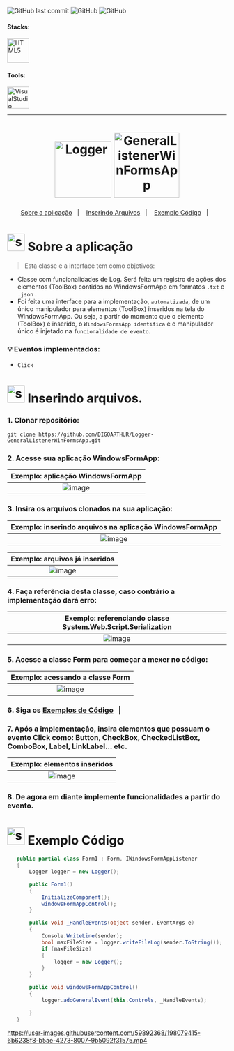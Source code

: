 <!-- VISUALIZAR NO VSCODE  CTRL + K  V -->

<!-- BADGES https://www.youtube.com/watch?v=cRoBt6AZgjc
https://dev.to/envoy_/150-badges-for-github-pnk

BUILD BADGES
https://shields.io
ICONS
https://simpleicons.org/?q=react

EXEMPLO

 <a href="https://devdigoarthur.notion.site/Map-a87c73417a064372b122bf448f4c6ed4"> ![Alt ou título da imagem](https://img.shields.io/badge/-JavaScript-/?logo=JavaScript&logoColor=white&color=yellow)<a/>

# JavaScript - Nome que aparece na Bag
# logo=JavaScript - Muda a logo vide <https://simpleicons.org/?q=react>
# color=yellow - Define a cor da bag
# logoColor=white - Define a cor do icone
-->



 <!------------------------------------PROJECT SHIELD-->
![GitHub last commit](https://img.shields.io/github/last-commit/digoarthur/Logger-GeneralListenerWinFormsApp)
![GitHub](https://img.shields.io/github/license/digoarthur/Logger-GeneralListenerWinFormsApp)
    ![GitHub](https://img.shields.io/badge/-Em%20Desenvolvimento-brightgreen)
  

 <!------------------------------------STACKS-->
#### Stacks:
<p align="left">

   <a href="https://learn.microsoft.com/en-us/dotnet/csharp/"><img  alt="HTML5"  width="50" height="56" src="https://user-images.githubusercontent.com/59892368/198045856-4eebd1f6-cb12-4d74-ab58-7e439a61892f.png"><a/>

</p>
  

 <!------------------------------------TOOLS-->
 #### Tools:
 <a href="https://code.visualstudio.com/"><img  alt="VisualStudio"  width="50" height="50" src="https://user-images.githubusercontent.com/59892368/198056664-dfda83c1-91ef-4d09-a83c-a44d93451e4f.svg"><a/>

     
<hr>
  
  <!------------------------------------PROJECT ICON-->
  
   
   <h1 align="center">
  <img height="130"  alt="Logger" title="Logger" src="https://user-images.githubusercontent.com/59892368/198055388-58b9d84b-cbeb-42b2-8eb8-f10bd940761d.png" />
   <img height="150"  alt="GeneralListenerWinFormsApp" title="GeneralListenerWinFormsApp" src="https://user-images.githubusercontent.com/59892368/198056209-403f7e87-d69d-40f5-b865-2a98621e21f9.png" />
 </h1>
   

   <!------------------------------------SUMMARY-->
<p align="center">
  <a href="https://github.com/DIGOARTHUR/Logger-GeneralListenerWinFormsApp#--sobre-a-aplica%C3%A7%C3%A3o-">Sobre a aplicação</a>&nbsp;&nbsp;&nbsp;|&nbsp;&nbsp;&nbsp;
  <a href="https://github.com/DIGOARTHUR/Logger-GeneralListenerWinFormsApp#-inserindo-arquivos"> Inserindo Arquivos</a>&nbsp;&nbsp;&nbsp;|&nbsp;&nbsp;&nbsp;
  <a href="https://github.com/DIGOARTHUR/Logger-GeneralListenerWinFormsApp#-exemplo-c%C3%B3digo-">Exemplo Código</a>&nbsp;&nbsp;&nbsp;|&nbsp;&nbsp;&nbsp;

 
</p>  

  
  
<!------------------------------------DESCRIPTION-->

# <img  alt="skills"  width="40" height="40" src="https://user-images.githubusercontent.com/59892368/148622497-164365e8-f6b0-4f40-bc75-a0ed4da6059b.png">  Sobre a aplicação <!---write here : talk a little about project: what's does, example.  -->
> Esta classe e a interface tem como objetivos: 
 * Classe com funcionalidades de Log. Será feita um registro de ações dos elementos (ToolBox) contidos no WindowsFormApp em formatos `.txt` e `.json` .
 * Foi feita uma interface para a implementação, `automatizada`, de um único manipulador para elementos (ToolBox)  inseridos na tela do WindowsFormApp. 
 Ou seja, a partir do momento que o elemento (ToolBox)  é inserido, o `WindowsFormsApp identifica` e o manipulador único é injetado na `funcionalidade de evento`.
 
  ###  💡 Eventos implementados:
 * `Click`
 

     
   
<!------------------------------------RUN APP-->
 
 # <img  alt="skills"  width="40" height="40" src="https://user-images.githubusercontent.com/59892368/142216697-dd93272c-c614-4664-9d63-c4e4dfc3e0f3.gif"> Inserindo arquivos.

### 1. Clonar repositório:

```
git clone https://github.com/DIGOARTHUR/Logger-GeneralListenerWinFormsApp.git
```

### 2. Acesse sua aplicação WindowsFormApp:

|                                 Exemplo: aplicação WindowsFormApp                   |
| :--------------------------------------------------------------: |
|   ![image](https://user-images.githubusercontent.com/59892368/198069480-6e7fc23b-fc6f-4729-a9f8-ed87ed4b6b86.png)|

### 3. Insira os arquivos clonados na sua aplicação:

|                                 Exemplo: inserindo arquivos na aplicação WindowsFormApp                  |
| :--------------------------------------------------------------: |
|   ![image](https://user-images.githubusercontent.com/59892368/198070750-92057b48-b8d3-45e7-b41a-3c8ebfb7e8f1.png)|

|                                 Exemplo: arquivos já inseridos                  |
| :--------------------------------------------------------------: |
|   ![image](https://user-images.githubusercontent.com/59892368/198071202-1750620e-a519-4834-972c-6ced3fd543d6.png)|


### 4. Faça referência desta classe, caso contrário a implementação dará erro:

|                                 Exemplo: referenciando classe System.Web.Script.Serialization                 |
| :--------------------------------------------------------------: |
|   ![image](https://user-images.githubusercontent.com/59892368/198072945-7deb169a-c9e4-43dd-a8c9-7c58cdb2fc3c.png)|

### 5. Acesse a classe Form para começar a mexer no código:

|                                 Exemplo: acessando a classe Form               |
| :--------------------------------------------------------------: |
|  ![image](https://user-images.githubusercontent.com/59892368/198075740-ea6f5a8a-0a83-47ac-967e-397dfe7c6f9d.png)|

### 6. Siga os <a href="https://github.com/DIGOARTHUR/Logger-GeneralListenerWinFormsApp#-exemplo-c%C3%B3digo-">Exemplos de Código</a>&nbsp;&nbsp;&nbsp;|&nbsp;&nbsp;&nbsp;

### 7. Após a implementaçâo, insira elementos que possuam o evento Click como: Button, CheckBox, CheckedListBox, ComboBox, Label, LinkLabel...  etc.

|                                 Exemplo: elementos inseridos             |
| :--------------------------------------------------------------: |
|  ![image](https://user-images.githubusercontent.com/59892368/198076561-609534c9-be32-42e1-8224-995ed6b84ddc.png)|

### 8. De agora em diante implemente funcionalidades a partir do evento.


 <!------------------------------------EXAMPLE OF USE-->  
 
 # <img  alt="skills"  width="40" height="40" src="https://user-images.githubusercontent.com/59892368/198074644-9c48c7f1-23fe-4fba-b489-c787cdbbb15e.svg"> Exemplo Código <!---write here: example codes -->
 
 ```c#
    public partial class Form1 : Form, IWindowsFormAppListener
    {
        Logger logger = new Logger();

        public Form1()
        {
            InitializeComponent();
            windowsFormAppControl();
        }

        public void _HandleEvents(object sender, EventArgs e)
        {
            Console.WriteLine(sender);
            bool maxFileSize = logger.writeFileLog(sender.ToString());
            if (maxFileSize)
            {
                logger = new Logger();
            }
        }

        public void windowsFormAppControl()
        {
            logger.addGeneralEvent(this.Controls, _HandleEvents);

        }
    }
```
 
https://user-images.githubusercontent.com/59892368/198079415-6b6238f8-b5ae-4273-8007-9b5092f31575.mp4
 
 


   







 
 




 
 

